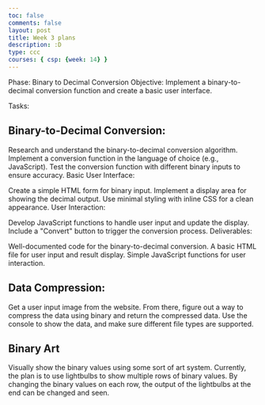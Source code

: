 ```yaml
---
toc: false
comments: false
layout: post
title: Week 3 plans
description: :D
type: ccc
courses: { csp: {week: 14} }
---
```

Phase: Binary to Decimal Conversion
Objective:
Implement a binary-to-decimal conversion function and create a basic user interface.

Tasks:

## Binary-to-Decimal Conversion:

Research and understand the binary-to-decimal conversion algorithm.
Implement a conversion function in the language of choice (e.g., JavaScript).
Test the conversion function with different binary inputs to ensure accuracy.
Basic User Interface:

Create a simple HTML form for binary input.
Implement a display area for showing the decimal output.
Use minimal styling with inline CSS for a clean appearance.
User Interaction:

Develop JavaScript functions to handle user input and update the display.
Include a "Convert" button to trigger the conversion process.
Deliverables:

Well-documented code for the binary-to-decimal conversion.
A basic HTML file for user input and result display.
Simple JavaScript functions for user interaction.

## Data Compression:
Get a user input image from the website. From there, figure out a way to compress the data using binary and return the compressed data. Use the console to show the data, and make sure different file types are supported. 

## Binary Art
Visually show the binary values using some sort of art system. Currently, the plan is to use lightbulbs to show multiple rows of binary values. By changing the binary values on each row, the output of the lightbulbs at the end can be changed and seen.